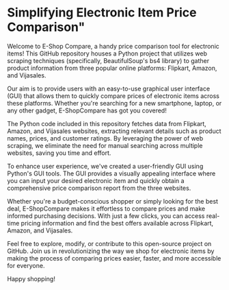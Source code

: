 # Simplifying Electronic Item Price Comparison"

Welcome to E-Shop Compare, a handy price comparison tool for electronic items! This GitHub repository houses a Python project that utilizes web scraping techniques (specifically, BeautifulSoup's bs4 library) to gather product information from three popular online platforms: Flipkart, Amazon, and Vijasales.

Our aim is to provide users with an easy-to-use graphical user interface (GUI) that allows them to quickly compare prices of electronic items across these platforms. Whether you're searching for a new smartphone, laptop, or any other gadget, E-ShopCompare has got you covered!

The Python code included in this repository fetches data from Flipkart, Amazon, and Vijasales websites, extracting relevant details such as product names, prices, and customer ratings. By leveraging the power of web scraping, we eliminate the need for manual searching across multiple websites, saving you time and effort.

To enhance user experience, we've created a user-friendly GUI using Python's GUI tools. The GUI provides a visually appealing interface where you can input your desired electronic item and quickly obtain a comprehensive price comparison report from the three websites.

Whether you're a budget-conscious shopper or simply looking for the best deal, E-ShopCompare makes it effortless to compare prices and make informed purchasing decisions. With just a few clicks, you can access real-time pricing information and find the best offers available across Flipkart, Amazon, and Vijasales.

Feel free to explore, modify, or contribute to this open-source project on GitHub. Join us in revolutionizing the way we shop for electronic items by making the process of comparing prices easier, faster, and more accessible for everyone.

Happy shopping!
